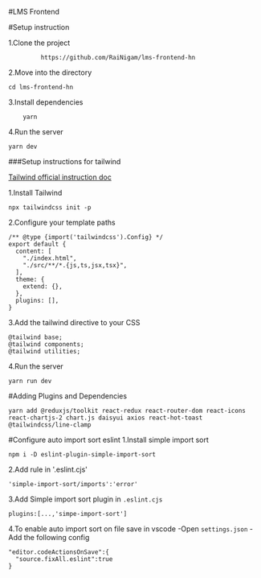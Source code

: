 #LMS Frontend

#Setup instruction 

1.Clone the project
``````
         https://github.com/RaiNigam/lms-frontend-hn
``````

2.Move into the directory
``````
cd lms-frontend-hn
``````

3.Install dependencies
``````
    yarn
``````

4.Run the server
``````
yarn dev
``````


###Setup instructions for tailwind

[Tailwind official instruction doc](https://tailwindcss.com/docs/guides/vite)

1.Install Tailwind 
``````
npx tailwindcss init -p
``````
2.Configure your template paths
``````
/** @type {import('tailwindcss').Config} */
export default {
  content: [
    "./index.html",
    "./src/**/*.{js,ts,jsx,tsx}",
  ],
  theme: {
    extend: {},
  },
  plugins: [],
}
``````
3.Add the tailwind directive to your CSS
``````
@tailwind base;
@tailwind components;
@tailwind utilities;
``````
4.Run the server
``````
yarn run dev
``````
#Adding Plugins and Dependencies
``````
yarn add @reduxjs/toolkit react-redux react-router-dom react-icons react-chartjs-2 chart.js daisyui axios react-hot-toast @tailwindcss/line-clamp
``````


#Configure auto import sort  eslint
1.Install simple import sort
``````
npm i -D eslint-plugin-simple-import-sort
``````
2.Add rule in '.eslint.cjs'
``````
'simple-import-sort/imports':'error'
``````
3.Add Simple import sort plugin in `.eslint.cjs`
``````
plugins:[...,'simpe-import-sort']
``````
4.To enable auto import sort on file save in vscode
 -Open `settings.json`
 -Add the following config
``````
"editor.codeActionsOnSave":{
  "source.fixAll.eslint":true
}
``````
